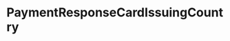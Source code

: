# PaymentResponseCardIssuingCountry







<!-- This file was generated by liblab | https://liblab.com/ -->